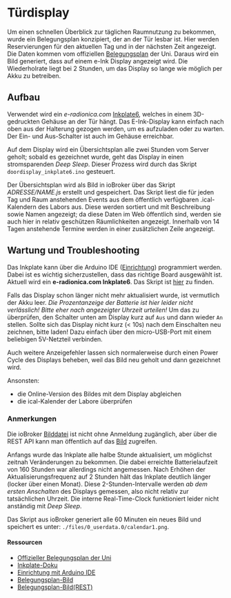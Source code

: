 # Türdisplay

Um einen schnellen Überblick zur täglichen Raumnutzung zu bekommen, wurde ein Belegungsplan konzipiert, der an der Tür lesbar ist. Hier werden Reservierungen für den aktuellen Tag und in der nächsten Zeit angezeigt.
Die Daten kommen vom offiziellen [Belegungsplan](https://wiki.mi.ur.de/lab/belegung) der Uni. Daraus wird ein Bild generiert, dass auf einem e-Ink Display angezeigt wird.
Die Wiederholrate liegt bei 2 Stunden, um das Display so lange wie möglich per Akku zu betreiben.
  
## Aufbau
Verwendet wird ein *e-radionica.com* [Inkplate6](https://github.com/SolderedElectronics/Inkplate-Arduino-library), welches in einem 3D-gedruckten Gehäuse an der Tür hängt. Das E-Ink-Display kann einfach nach oben aus der Halterung gezogen werden, um es aufzuladen oder zu warten. Der Ein- und Aus-Schalter ist auch im Gehäuse erreichbar.

Auf dem Display wird ein Übersichtsplan alle zwei Stunden vom Server geholt; sobald es gezeichnet wurde, geht das Display in einen stromsparenden _Deep Sleep_.
Dieser Prozess wird durch das Skript `doordisplay_inkplate6.ino` gesteuert.

Der Übersichtsplan wird als Bild in ioBroker über das Skript *ADRESSE/NAME.js* erstellt und gespeichert.
Das Skript liest die für jeden Tag und Raum anstehenden Events aus dem öffentlich verfügbaren .ical-Kalendern des Labors aus.
Diese werden sortiert und mit Beschreibung sowie Namen angezeigt; da diese Daten im Web öffentlich sind, werden sie auch hier in relativ geschützen Räumlichkeiten angezeigt.
Innerhalb von 14 Tagen anstehende Termine werden in einer zusätzlichen Zeile angezeigt.

## Wartung und Troubleshooting

Das Inkplate kann über die Arduino IDE ([Einrichtung](https://inkplate.readthedocs.io/en/latest/get-started.html)) programmiert werden. Dabei ist es wichtig sicherzustellen, dass das richtige Board ausgewählt ist. Aktuell wird ein 
**e-radionica.com Inkplate6**.
Das Skript ist [hier](https://github.com/thiilo/VR4Ware/blob/main/doordisplay_inkplate6/doordisplay_inkplate6.ino) zu finden.

Falls das Display schon länger nicht mehr aktualisiert wurde, ist vermutlich der Akku leer. 
*Die Prozentanzeige der Batterie ist hier leider nicht verlässlich! Bitte eher nach angezeigter Uhrzeit urteilen!*
Um das zu überprüfen, den Schalter unten am Display kurz auf `Aus` und dann wieder `An` stellen. Sollte sich das Display nicht kurz (< 10s) nach dem Einschalten neu zeichnen, bitte laden!
Dazu einfach über den micro-USB-Port mit einem beliebigen 5V-Netzteil verbinden.

Auch weitere Anzeigefehler lassen sich normalerweise durch einen Power Cycle des Displays beheben, weil das Bild neu geholt und dann gezeichnet wird.

Ansonsten:
  * die Online-Version des Bildes mit dem Display abgleichen
  * die ical-Kalender der Labore überprüfen

### Anmerkungen
<!-- → Zusätzlicher Punkt für Notizen/Anmerkungen, etc. (wenn nichts wichtiges, dann weglassen) -->
Die ioBroker [Bilddatei](http://PLACEHOLDER:8081/files/0_userdata.0/calendar1.png) ist nicht ohne Anmeldung zugänglich, aber über die REST API kann man öffentlich auf das [Bild](http://PLACEHOLDER:8093/v1/file/web/calendar1.png) zugreifen.

Anfangs wurde das Inkplate alle halbe Stunde aktualisiert, um möglichst zeitnah Veränderungen zu bekommen.
Die dabei erreichte Batterielaufzeit von 160 Stunden war allerdings nicht angemessen.
Nach Erhöhen der Aktualisierungsfrequenz auf 2 Stunden hält das Inkplate deutlich länger (locker über einen Monat).
Diese 2-Stunden-Intervalle werden *ab dem ersten Anschalten* des Displays gemessen, also nicht relativ zur tatsächlichen Uhrzeit. Die interne Real-Time-Clock funktioniert leider nicht anständig mit _Deep Sleep_.

Das Skript aus ioBroker generiert alle 60 Minuten ein neues Bild und speichert es unter: `./files/0_userdata.0/calendar1.png`.

#### Ressourcen 
<!-- → Verwendete Tutorials, Materialien, Quellenangaben, etc. (wenn nichts wichtiges, dann weglassen) -->
  * [Offizieller Belegungsplan der Uni](https://wiki.mi.ur.de/lab/belegung)
  * [Inkplate-Doku](https://github.com/SolderedElectronics/Inkplate-Arduino-library)
  * [Einrichtung mit Arduino IDE](https://inkplate.readthedocs.io/en/latest/get-started.html)
  * [Belegungsplan-Bild](http://PLACEHOLDER:8081/files/0_userdata.0/calendar1.png)
  * [Belegungsplan-Bild(REST)](http://PLACEHOLDER:8093/v1/file/web/calendar1.png)
